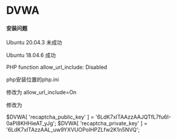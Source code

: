 # DVWA

#### 安装问题



Ubuntu 20.04.3 未成功

Ubuntu 18.04.6 成功

PHP function allow_url_include: Disabled

php安装位置的php.ini



修改为 allow_url_include=On





修改为

$DVWA[ 'recaptcha_public_key' ]  = '6LdK7xITAAzzAAJQTfL7fu6I-0aPl8KHHieAT_yJg';
$DVWA[ 'recaptcha_private_key' ] = '6LdK7xITAzzAAL_uw9YXVUOPoIHPZLfw2K1n5NVQ';
